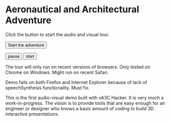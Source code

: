 Aeronautical and Architectural Adventure
===

Click the button to start the audio and visual tour.

<button onclick=resetCounters(); >Start the adventure</button>

<button onclick=slidesPause(); >pause</button>
<button onclick=slidesStart(); >start</button>

The tour will only run on recent versions of browsers. Only tested on Chrome on Windows. Might run on recent Safari.

Demo fails on both Firefox and Internet Explorer because of lack of speechSynthesis functionality. Must fix.

This is the first audio-visual demo built with vA3C Hacker. It is very much a work-in-progress. 
The vision is to provide tools that are easy enough for an engineer or designer who knows a basic amount of coding to build 3D interactive presentations.
 

